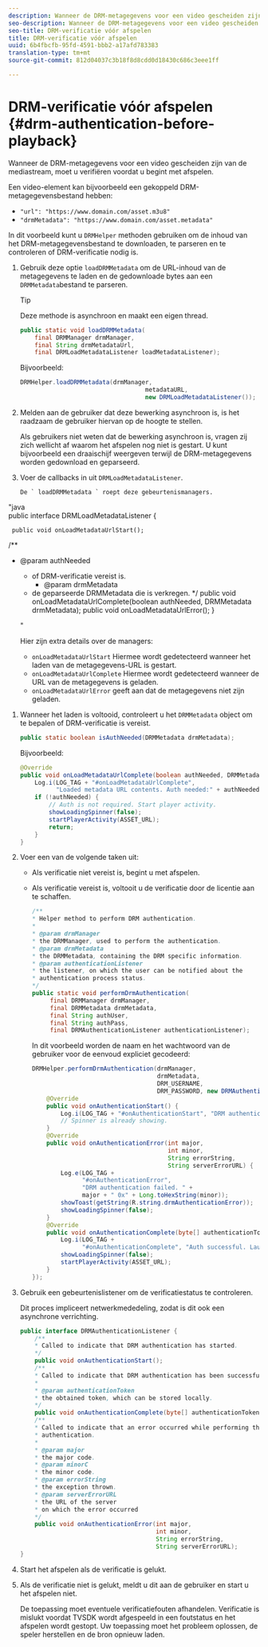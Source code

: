 ```yaml
---
description: Wanneer de DRM-metagegevens voor een video gescheiden zijn van de mediastream, moet u verifiëren voordat u begint met afspelen.
seo-description: Wanneer de DRM-metagegevens voor een video gescheiden zijn van de mediastream, moet u verifiëren voordat u begint met afspelen.
seo-title: DRM-verificatie vóór afspelen
title: DRM-verificatie vóór afspelen
uuid: 6b4fbcfb-95fd-4591-bbb2-a17afd783383
translation-type: tm+mt
source-git-commit: 812d04037c3b18f8d8cdd0d18430c686c3eee1ff

---
```



# DRM-verificatie vóór afspelen {#drm-authentication-before-playback}

Wanneer de DRM-metagegevens voor een video gescheiden zijn van de mediastream, moet u verifiëren voordat u begint met afspelen.

Een video-element kan bijvoorbeeld een gekoppeld DRM-metagegevensbestand hebben:

* `"url": "https://www.domain.com/asset.m3u8"`
* `"drmMetadata": "https://www.domain.com/asset.metadata"`

In dit voorbeeld kunt u `DRMHelper` methoden gebruiken om de inhoud van het DRM-metagegevensbestand te downloaden, te parseren en te controleren of DRM-verificatie nodig is.

1. Gebruik deze optie `loadDRMMetadata` om de URL-inhoud van de metagegevens te laden en de gedownloade bytes aan een `DRMMetadata`bestand te parseren.

   >[!TIP]
   >
   >Deze methode is asynchroon en maakt een eigen thread.

   ```java
   public static void loadDRMMetadata( 
       final DRMManager drmManager, 
       final String drmMetadataUrl,  
       final DRMLoadMetadataListener loadMetadataListener); 
   ```

   Bijvoorbeeld:

   ```java
   DRMHelper.loadDRMMetadata(drmManager,  
                                      metadataURL,  
                                      new DRMLoadMetadataListener());
   ```

1. Melden aan de gebruiker dat deze bewerking asynchroon is, is het raadzaam de gebruiker hiervan op de hoogte te stellen.

   Als gebruikers niet weten dat de bewerking asynchroon is, vragen zij zich wellicht af waarom het afspelen nog niet is gestart. U kunt bijvoorbeeld een draaischijf weergeven terwijl de DRM-metagegevens worden gedownload en geparseerd.

1. Voer de callbacks in uit `DRMLoadMetadataListener`.

       De ` loadDRMMetadata ` roept deze gebeurtenismanagers.
       
 &quot;java     
 public interface DRMLoadMetadataListener {     
     
     public void onLoadMetadataUrlStart();
       
 /**     
 * @param authNeeded     
     * of DRM-verificatie vereist is.
       * @param drmMetadata
     * de geparseerde DRMMetadata die is verkregen.    */
     public void onLoadMetadataUrlComplete(boolean authNeeded, DRMMetadata drmMetadata);
       public void onLoadMetadataUrlError();
       }
     
     &quot;
     
     Hier zijn extra details over de managers:
   
   * `onLoadMetadataUrlStart` Hiermee wordt gedetecteerd wanneer het laden van de metagegevens-URL is gestart.
   * `onLoadMetadataUrlComplete` Hiermee wordt gedetecteerd wanneer de URL van de metagegevens is geladen.
   * `onLoadMetadataUrlError` geeft aan dat de metagegevens niet zijn geladen.

1. Wanneer het laden is voltooid, controleert u het `DRMMetadata` object om te bepalen of DRM-verificatie is vereist.

   ```java
   public static boolean isAuthNeeded(DRMMetadata drmMetadata);
   ```

   Bijvoorbeeld:

   ```java
   @Override 
   public void onLoadMetadataUrlComplete(boolean authNeeded, DRMMetadata drmMetadata) {  
       Log.i(LOG_TAG + "#onLoadMetadataUrlComplete",  
             "Loaded metadata URL contents. Auth needed:" + authNeeded + "."); 
       if (!authNeeded) { 
           // Auth is not required. Start player activity.     
           showLoadingSpinner(false);     
           startPlayerActivity(ASSET_URL); 
           return; 
       } 
   } 
   ```

1. Voer een van de volgende taken uit:

   * Als verificatie niet vereist is, begint u met afspelen.
   * Als verificatie vereist is, voltooit u de verificatie door de licentie aan te schaffen.

      ```java
      /** 
      * Helper method to perform DRM authentication. 
      * 
      * @param drmManager 
      * the DRMManager, used to perform the authentication. 
      * @param drmMetadata 
      * the DRMMetadata, containing the DRM specific information. 
      * @param authenticationListener 
      * the listener, on which the user can be notified about the 
      * authentication process status. 
      */ 
      public static void performDrmAuthentication( 
           final DRMManager drmManager,  
           final DRMMetadata drmMetadata, 
           final String authUser,  
           final String authPass,  
           final DRMAuthenticationListener authenticationListener);
      ```

      In dit voorbeeld worden de naam en het wachtwoord van de gebruiker voor de eenvoud expliciet gecodeerd:

      ```java
      DRMHelper.performDrmAuthentication(drmManager,  
                                         drmMetadata,  
                                         DRM_USERNAME,  
                                         DRM_PASSWORD, new DRMAuthenticationListener() { 
          @Override 
          public void onAuthenticationStart() { 
              Log.i(LOG_TAG + "#onAuthenticationStart", "DRM authentication started."); 
              // Spinner is already showing. 
          } 
          @Override 
          public void onAuthenticationError(int major,  
                                            int minor,  
                                            String errorString,  
                                            String serverErrorURL) { 
              Log.e(LOG_TAG +  
                    "#onAuthenticationError",  
                    "DRM authentication failed. " +  
                    major + " 0x" + Long.toHexString(minor)); 
              showToast(getString(R.string.drmAuthenticationError));   
              showLoadingSpinner(false); 
          } 
          @Override 
          public void onAuthenticationComplete(byte[] authenticationToken) { 
              Log.i(LOG_TAG +  
                    "#onAuthenticationComplete", "Auth successful. Launching content."); 
              showLoadingSpinner(false); 
              startPlayerActivity(ASSET_URL); 
          } 
      }); 
      ```

1. Gebruik een gebeurtenislistener om de verificatiestatus te controleren.

   Dit proces impliceert netwerkmededeling, zodat is dit ook een asynchrone verrichting.

   ```java
   public interface DRMAuthenticationListener { 
       /** 
       * Called to indicate that DRM authentication has started. 
       */ 
       public void onAuthenticationStart(); 
       /** 
       * Called to indicate that DRM authentication has been successful. 
       * 
       * @param authenticationToken 
       * the obtained token, which can be stored locally. 
       */ 
       public void onAuthenticationComplete(byte[] authenticationToken); 
       /** 
       * Called to indicate that an error occurred while performing the DRM 
       * authentication. 
       * 
       * @param major 
       * the major code. 
       * @param minorC 
       * the minor code. 
       * @param errorString 
       * the exception thrown. 
       * @param serverErrorURL 
       * the URL of the server  
       * on which the error occurred 
       */ 
       public void onAuthenticationError(int major,  
                                         int minor,  
                                         String errorString,  
                                         String serverErrorURL); 
   } 
   ```

1. Start het afspelen als de verificatie is gelukt.
1. Als de verificatie niet is gelukt, meldt u dit aan de gebruiker en start u het afspelen niet.

   De toepassing moet eventuele verificatiefouten afhandelen. Verificatie is mislukt voordat TVSDK wordt afgespeeld in een foutstatus en het afspelen wordt gestopt. Uw toepassing moet het probleem oplossen, de speler herstellen en de bron opnieuw laden.
